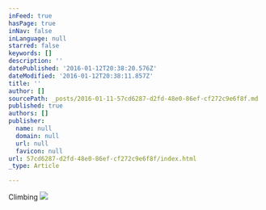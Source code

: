```yaml
---
inFeed: true
hasPage: true
inNav: false
inLanguage: null
starred: false
keywords: []
description: ''
datePublished: '2016-01-12T20:38:20.576Z'
dateModified: '2016-01-12T20:38:11.857Z'
title: ''
author: []
sourcePath: _posts/2016-01-11-57cd6287-d2fd-48e0-86ef-cf272c9e6f8f.md
published: true
authors: []
publisher:
  name: null
  domain: null
  url: null
  favicon: null
url: 57cd6287-d2fd-48e0-86ef-cf272c9e6f8f/index.html
_type: Article

---
```

Climbing
![](https://the-grid-user-content.s3-us-west-2.amazonaws.com/fd6fae29-4cc0-4157-9737-e587d1014e0c.jpg)